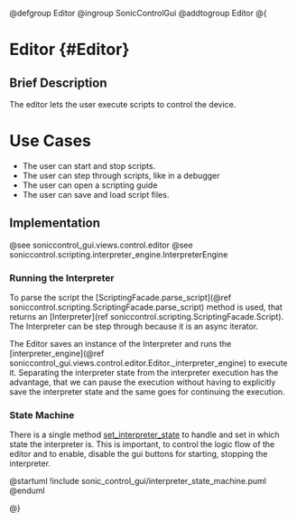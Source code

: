 @defgroup Editor
@ingroup SonicControlGui
@addtogroup Editor
@{

# Editor {#Editor}

## Brief Description

The editor lets the user execute scripts to control the device.

# Use Cases

- The user can start and stop scripts.
- The user can step through scripts, like in a debugger
- The user can open a scripting guide
- The user can save and load script files. 

## Implementation

@see soniccontrol_gui.views.control.editor
@see soniccontrol.scripting.interpreter_engine.InterpreterEngine

### Running the Interpreter

To parse the script the [ScriptingFacade.parse_script](@ref soniccontrol.scripting.ScriptingFacade.parse_script) method is used, that returns an [Interpreter](ref soniccontrol.scripting.ScriptingFacade.Script). The Interpreter can be step through because it is an async iterator.

The Editor saves an instance of the Interpreter and runs the [interpreter_engine](@ref soniccontrol_gui.views.control.editor.Editor._interpreter_engine) to execute it. Separating the interpreter state from the interpreter execution has the advantage, that we can pause the execution without having to explicitly save the interpreter state and the same goes for continuing the execution.

### State Machine

There is a single method [set_interpreter_state](soniccontrol_gui.views.control.editor.Editor._set_interpreter_state) to handle and set in which state the interpreter is. This is important, to control the logic flow of the editor and to enable, disable the gui buttons for starting, stopping the interpreter.

@startuml
!include sonic_control_gui/interpreter_state_machine.puml
@enduml

@}
